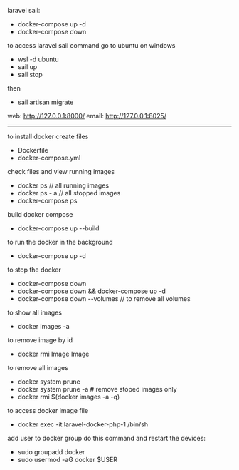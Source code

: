 laravel sail:

- docker-compose up -d
- docker-compose down

to access laravel sail command go to ubuntu on windows
- wsl -d ubuntu
- sail up
- sail stop

then
- sail artisan migrate

web: http://127.0.0.1:8000/
email: http://127.0.0.1:8025/
 
____________________________________

to install docker create files
- Dockerfile
- docker-compose.yml

check files and view running images
- docker ps // all running images
- docker ps - a // all stopped images
- docker-compose ps

build docker compose
- docker-compose up --build

to run the docker in the background
- docker-compose up -d

to stop the docker
- docker-compose down
- docker-compose down && docker-compose up -d
- docker-compose down --volumes // to remove all volumes

to show all images
- docker images -a

to remove image by id
- docker rmi Image Image

to remove all images
- docker system prune
- docker system prune -a # remove stoped images only
- docker rmi $(docker images -a -q)

to access docker image file
-  docker exec -it laravel-docker-php-1 /bin/sh

add user to docker group do this command and restart the devices:
- sudo groupadd docker
- sudo usermod -aG docker $USER

